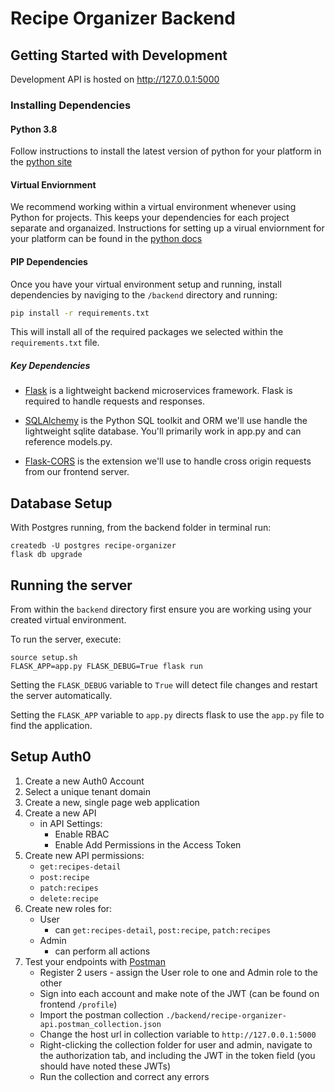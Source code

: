 # Recipe Organizer Backend

## Getting Started with Development

Development API is hosted on http://127.0.0.1:5000

### Installing Dependencies

#### Python 3.8

Follow instructions to install the latest version of python for your platform in the
[python site](https://www.python.org/downloads/)

#### Virtual Enviornment

We recommend working within a virtual environment whenever using Python for projects. This keeps your dependencies for each project separate and organaized. Instructions for setting up a virual enviornment for your platform can be found in the [python docs](https://packaging.python.org/guides/installing-using-pip-and-virtual-environments/)

#### PIP Dependencies

Once you have your virtual environment setup and running, install dependencies by naviging to the `/backend` directory and running:

```bash
pip install -r requirements.txt
```

This will install all of the required packages we selected within the `requirements.txt` file.

##### Key Dependencies

* [Flask](http://flask.pocoo.org/)  is a lightweight backend microservices framework. Flask is required to handle requests and responses.

* [SQLAlchemy](https://www.sqlalchemy.org/) is the Python SQL toolkit and ORM we'll use handle the lightweight sqlite database. You'll primarily work in app.py and can reference models.py. 

* [Flask-CORS](https://flask-cors.readthedocs.io/en/latest/#) is the extension we'll use to handle cross origin requests from our frontend server. 

## Database Setup
With Postgres running, from the backend folder in terminal run:
```
createdb -U postgres recipe-organizer
flask db upgrade
```

## Running the server

From within the `backend` directory first ensure you are working using your created virtual environment.

To run the server, execute:

```
source setup.sh
FLASK_APP=app.py FLASK_DEBUG=True flask run
```

Setting the `FLASK_DEBUG` variable to `True` will detect file changes and restart the server automatically.

Setting the `FLASK_APP` variable to `app.py` directs flask to use the `app.py` file to find the application. 


## Setup Auth0

1. Create a new Auth0 Account
2. Select a unique tenant domain
3. Create a new, single page web application
4. Create a new API
    - in API Settings:
        - Enable RBAC
        - Enable Add Permissions in the Access Token
5. Create new API permissions:
    - `get:recipes-detail`
    - `post:recipe`
    - `patch:recipes`
    - `delete:recipe`
6. Create new roles for:
    - User
        - can `get:recipes-detail`, `post:recipe`, `patch:recipes`
    - Admin
        - can perform all actions
7. Test your endpoints with [Postman](https://getpostman.com)
    - Register 2 users - assign the User role to one and Admin role to the other
    - Sign into each account and make note of the JWT (can be found on frontend `/profile`)
    - Import the postman collection `./backend/recipe-organizer-api.postman_collection.json`
    - Change the host url in collection variable to `http://127.0.0.1:5000`
    - Right-clicking the collection folder for user and admin, navigate to the authorization tab, and including the JWT in the token field (you should have noted these JWTs)
    - Run the collection and correct any errors